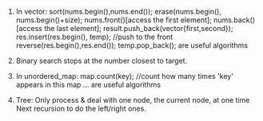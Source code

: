 1. In vector: 
      sort(nums.begin(),nums.end());
      erase(nums.begin(), nums.begin()+size); 
      nums.front()[access the first element];
      nums.back() [access the last element];
      result.push_back(vector<int>{first,second});
      res.insert(res.begin(), temp); //push to the front
      reverse(res.begin(),res.end());
      temp.pop_back();
  are useful algorithms

2. Binary search stops at the number closest to target.

3. In unordered_map:
      map.count(key); //count how many times 'key' appears in this map
      ...
   are useful algorithms

4. Tree:
   Only process & deal with one node, the current node, at one time
   Next recursion to do the left/right ones.
